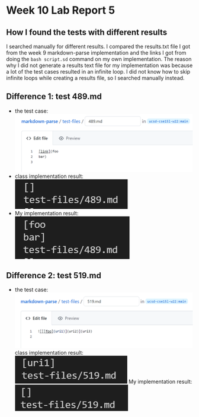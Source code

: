# Week 10 Lab Report 5

## How I found the tests with different results
I searched manually for different results. I compared the results.txt file I got from the week 9 markdown-parse implementation and the links I got from doing the `bash script.sd` command on my own implementation. The reason why I did not generate a results text file for my implementation was because a lot of the test cases resulted in an infinite loop. I did not know how to skip infinite loops while creating a results file, so I searched manually instead.

## Difference 1: test 489.md
- the test case:
![test-case-1](test-case-1.png)
- class implementation result:
![class-result-1](class-result-1.png)
- My implementation result:
![my-result-1](my-result-1.png)

## Difference 2: test 519.md
- the test case:
![test-case-2](test-case-2.png)
class implementation result:
![class-result-2](class-result-2.png)
My implementation result:
![my-result-2](my-result-2.png)
